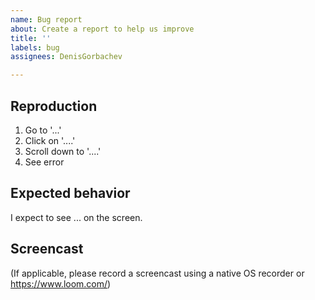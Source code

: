 ```yaml
---
name: Bug report
about: Create a report to help us improve
title: ''
labels: bug
assignees: DenisGorbachev

---
```


## Reproduction

1. Go to '...'
2. Click on '....'
3. Scroll down to '....'
4. See error

## Expected behavior

I expect to see ... on the screen.

## Screencast

(If applicable, please record a screencast using a native OS recorder or https://www.loom.com/)
